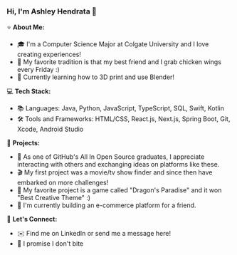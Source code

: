 ### Hi, I'm Ashley Hendrata 👋

⭐️ **About Me:**
- 🎓 I'm a Computer Science Major at Colgate University and I love creating experiences!
- 🍗 My favorite tradition is that my best friend and I grab chicken wings every Friday :)
- 🧱 Currently learning how to 3D print and use Blender!

💻 **Tech Stack:**
- 📚 Languages: Java, Python, JavaScript, TypeScript, SQL, Swift, Kotlin
- 🛠️ Tools and Frameworks: HTML/CSS, React.js, Next.js, Spring Boot, Git, Xcode, Android Studio

🚀 **Projects:**
- 🎉 As one of GitHub's All In Open Source graduates, I appreciate interacting with others and exchanging ideas on platforms like these.
- 🎬 My first project was a movie/tv show finder and since then have embarked on more challenges!
- 🐉 My favorite project is a game called "Dragon's Paradise" and it won "Best Creative Theme" :)
- 🛒 I'm currently building an e-commerce platform for a friend.

🙌 **Let's Connect:**
- ✉️ Find me on LinkedIn or send me a message here!
- 💜 I promise I don't bite

<!--
**ashhendrata/ashhendrata** is a ✨ _special_ ✨ repository because its `README.md` (this file) appears on your GitHub profile.

Here are some ideas to get you started:

- 🔭 I’m currently working on ...
- 🌱 I’m currently learning ...
- 👯 I’m looking to collaborate on ...
- 🤔 I’m looking for help with ...
- 💬 Ask me about ...
- 📫 How to reach me: ...
- 😄 Pronouns: ...
- ⚡ Fun fact: ...
-->
